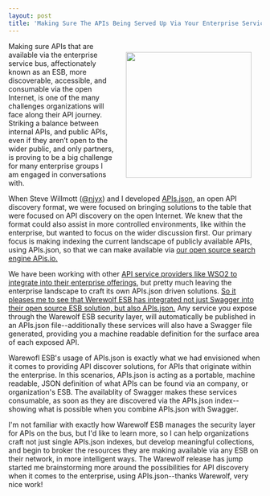 ```yaml
---
layout: post
title: 'Making Sure The APIs Being Served Up Via Your Enterprise Service Bus (ESB) Are Discoverable and Consumable Using APIs.json and Swagger'
---
```

<p><img style="padding: 20px;" src="http://kinlane-productions.s3.amazonaws.com/api-evangelist-site/blog/warewolf-esb-logo.png" alt="" width="250" align="right" /></p>
<p>Making sure APIs that are available via the enterprise service bus, affectionately known as an ESB, more discoverable, accessible, and consumable via the open Internet, is one of the many challenges organizations will face along their API journey. Striking a balance between internal APIs, and public APIs, even if they aren&rsquo;t open to the wider public, and only partners, is proving to be a big challenge for many enterprise groups I am engaged in conversations with.</p>
<p>When Steve Willmott (<a href="https://twitter.com/njyx">@njyx</a>) and I developed <a href="http://apisjson.org">APIs.json</a>, an open API discovery format, we were focused on bringing solutions to the table that were focused on API discovery on the open Internet. We knew that the format could also assist in more controlled environments, like within the enterprise, but wanted to focus on the wider discussion first. Our primary focus is making indexing the current landscape of publicly available APIs, using APIs.json, so that we can make available via <a href="http://apis.io">our open source search engine APis.io.</a></p>
<p>We have been working with other <a href="http://wso2.com">API service providers like WSO2 to integrate into their enterprise offerings</a>, but pretty much leaving the enterprise landscape to craft its own APIs.json driven solutions. <a href="http://warewolf.io/ESB-blog/swagger-apisjson-support/">So it pleases me to see that Werewolf ESB has integrated not just Swagger into their open source ESB solution, but also APIs.json.</a> Any service you expose through the Warewolf ESB security layer, will automatically be published in an APIs.json file--additionally these services will also have a Swagger file generated, providing you a machine readable definition for the surface area of each exposed API.&nbsp;</p>
<p>Warewofl ESB's usage of APIs.json is exactly what we had envisioned when it comes to providing API discover solutions, for APIs that originate within the enterprise. In this scenarios, APIs.json is acting as a portable, machine readable, JSON definition of what APIs can be found via an company, or organization's ESB. The availablity of Swagger makes these services consumable, as soon as they are discovered via the APIs.json index--showing what is possible when you combine APIs.json with Swagger.</p>
<p>I'm not familiar with exactly how Warewolf ESB manages the security layer for APIs on the bus, but I'd like to learn more, so I can help organizations craft not just single APIs.json indexes, but develop meaningful collections, and begin to broker the resources they are making available via any ESB on their network, in more intelligent ways. The Warewolf release has jump started me brainstorming more around the possibilities for API discovery when it comes to the enterprise, using APIs.json--thanks Warewolf, very nice work!</p>